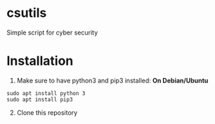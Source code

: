 # csutils
Simple script for cyber security

# Installation
1. Make sure to have python3 and pip3 installed: 
**On Debian/Ubuntu**
```
sudo apt install python 3
sudo apt install pip3
```

2. Clone this repository
